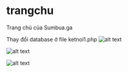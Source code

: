# trangchu
Trang chủ của Sumbua.ga

Thay đổi database ở file ketnoi1.php
![alt text](https://projectmis02.000webhostapp.com/1.png)

![alt text](https://projectmis02.000webhostapp.com/2.png)

![alt text](https://projectmis02.000webhostapp.com/31.png)
